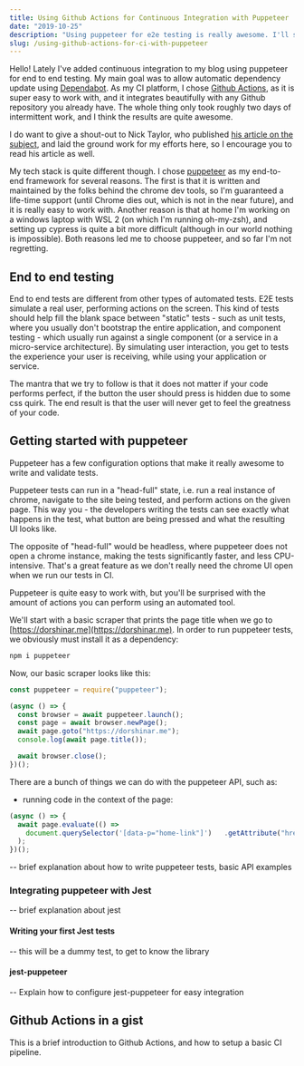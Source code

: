 ```yaml
---
title: Using Github Actions for Continuous Integration with Puppeteer
date: "2019-10-25"
description: "Using puppeteer for e2e testing is really awesome. I'll show you how to integrate it with github actions."
slug: /using-github-actions-for-ci-with-puppeteer
---
```


Hello!
Lately I've added continuous integration to my blog using puppeteer for end to end testing. My main goal was to allow automatic dependency update using [Dependabot](https://dependabot.com/). As my CI platform, I chose [Github Actions](https://github.com/features/actions), as it is super easy to work with, and it integrates beautifully with any Github repository you already have. The whole thing only took roughly two days of intermittent work, and I think the results are quite awesome.

I do want to give a shout-out to Nick Taylor, who published [his article on the subject](https://www.iamdeveloper.com/blog/2019-08-15-update-dependencies-with-dependabot-cypress-and-netlify/), and laid the ground work for my efforts here, so I encourage you to read his article as well.

My tech stack is quite different though. I chose [puppeteer](https://pptr.dev/) as my end-to-end framework for several reasons. The first is that it is written and maintained by the folks behind the chrome dev tools, so I'm guaranteed a life-time support (until Chrome dies out, which is not in the near future), and it is really easy to work with. Another reason is that at home I'm working on a windows laptop with WSL 2 (on which I'm running oh-my-zsh), and setting up cypress is quite a bit more difficult (although in our world nothing is impossible). Both reasons led me to choose puppeteer, and so far I'm not regretting.

## End to end testing

End to end tests are different from other types of automated tests. E2E tests simulate a real user, performing actions on the screen. This kind of tests should help fill the blank space between "static" tests - such as unit tests, where you usually don't bootstrap the entire application, and component testing - which usually run against a single component (or a service in a micro-service architecture). By simulating user interaction, you get to tests the experience your user is receiving, while using your application or service.

The mantra that we try to follow is that it does not matter if your code performs perfect, if the button the user should press is hidden due to some css quirk. The end result is that the user will never get to feel the greatness of your code.

## Getting started with puppeteer

Puppeteer has a few configuration options that make it really awesome to write and validate tests.

Puppeteer tests can run in a "head-full" state, i.e. run a real instance of chrome, navigate to the site being tested, and perform actions on the given page. This way you - the developers writing the tests can see exactly what happens in the test, what button are being pressed and what the resulting UI looks like.

The opposite of "head-full" would be headless, where puppeteer does not open a chrome instance, making the tests significantly faster, and less CPU-intensive. That's a great feature as we don't really need the chrome UI open when we run our tests in CI.

Puppeteer is quite easy to work with, but you'll be surprised with the amount of actions you can perform using an automated tool.

We'll start with a basic scraper that prints the page title when we go to [https://dorshinar.me](https://dorshinar.me). In order to run puppeteer tests, we obviously must install it as a dependency:

```bash
npm i puppeteer
```

Now, our basic scraper looks like this:

```js
const puppeteer = require("puppeteer");

(async () => {
  const browser = await puppeteer.launch();
  const page = await browser.newPage();
  await page.goto("https://dorshinar.me");
  console.log(await page.title());

  await browser.close();
})();
```

There are a bunch of things we can do with the puppeteer API, such as:

- running code in the context of the page:

```js
(async () => {
  await page.evaluate(() =>
    document.querySelector('[data-p="home-link"]')   .getAttribute("href");
  );
})();
```

-- brief explanation about how to write puppeteer tests, basic API examples

### Integrating puppeteer with Jest

-- brief explanation about jest

#### Writing your first Jest tests

-- this will be a dummy test, to get to know the library

#### jest-puppeteer

-- Explain how to configure jest-puppeteer for easy integration

## Github Actions in a gist

This is a brief introduction to Github Actions, and how to setup a basic CI pipeline.
